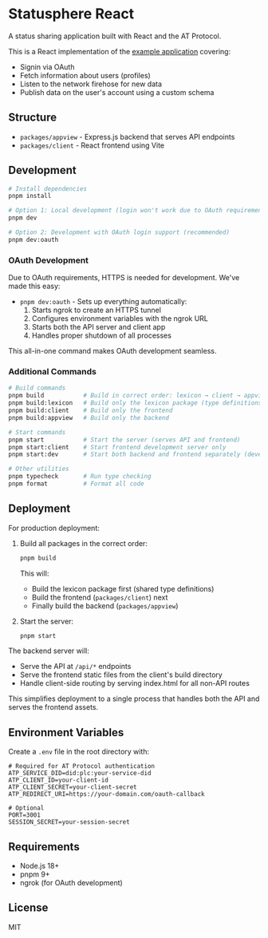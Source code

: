 # Statusphere React

A status sharing application built with React and the AT Protocol.

This is a React implementation of the [example application](https://atproto.com/guides/applications) covering:

- Signin via OAuth
- Fetch information about users (profiles)
- Listen to the network firehose for new data
- Publish data on the user's account using a custom schema

## Structure

- `packages/appview` - Express.js backend that serves API endpoints
- `packages/client` - React frontend using Vite

## Development

```bash
# Install dependencies
pnpm install

# Option 1: Local development (login won't work due to OAuth requirements)
pnpm dev

# Option 2: Development with OAuth login support (recommended)
pnpm dev:oauth
```

### OAuth Development

Due to OAuth requirements, HTTPS is needed for development. We've made this easy:

- `pnpm dev:oauth` - Sets up everything automatically:
  1. Starts ngrok to create an HTTPS tunnel
  2. Configures environment variables with the ngrok URL
  3. Starts both the API server and client app
  4. Handles proper shutdown of all processes

This all-in-one command makes OAuth development seamless.

### Additional Commands

```bash
# Build commands
pnpm build           # Build in correct order: lexicon → client → appview
pnpm build:lexicon   # Build only the lexicon package (type definitions)
pnpm build:client    # Build only the frontend
pnpm build:appview   # Build only the backend

# Start commands
pnpm start           # Start the server (serves API and frontend)
pnpm start:client    # Start frontend development server only
pnpm start:dev       # Start both backend and frontend separately (development only)

# Other utilities
pnpm typecheck       # Run type checking
pnpm format          # Format all code
```

## Deployment

For production deployment:

1. Build all packages in the correct order:

   ```bash
   pnpm build
   ```

   This will:

   - Build the lexicon package first (shared type definitions)
   - Build the frontend (`packages/client`) next
   - Finally build the backend (`packages/appview`)

2. Start the server:
   ```bash
   pnpm start
   ```

The backend server will:

- Serve the API at `/api/*` endpoints
- Serve the frontend static files from the client's build directory
- Handle client-side routing by serving index.html for all non-API routes

This simplifies deployment to a single process that handles both the API and serves the frontend assets.

## Environment Variables

Create a `.env` file in the root directory with:

```
# Required for AT Protocol authentication
ATP_SERVICE_DID=did:plc:your-service-did
ATP_CLIENT_ID=your-client-id
ATP_CLIENT_SECRET=your-client-secret
ATP_REDIRECT_URI=https://your-domain.com/oauth-callback

# Optional
PORT=3001
SESSION_SECRET=your-session-secret
```

## Requirements

- Node.js 18+
- pnpm 9+
- ngrok (for OAuth development)

## License

MIT
